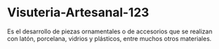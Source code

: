 # Visuteria-Artesanal-123
Es el desarrollo de piezas ornamentales o de accesorios que se realizan con latón, porcelana, vidrios y plásticos, entre muchos otros materiales.
